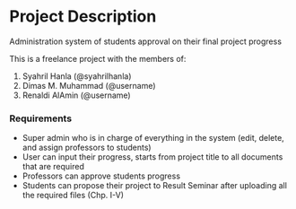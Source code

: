 # Project Description
Administration system of students approval on their final project progress

This is a freelance project with the members of:
1. Syahril Hanla (@syahrilhanla)
2. Dimas M. Muhammad (@username)
3. Renaldi AlAmin (@username)

### Requirements
- Super admin who is in charge of everything in the system (edit, delete, and assign professors to students)
- User can input their progress, starts from project title to all documents that are required
- Professors can approve students progress
- Students can propose their project to Result Seminar after uploading all the required files (Chp. I-V)


